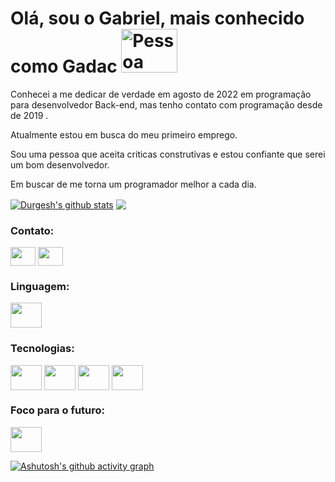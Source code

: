 <div>
  <h1>
   Olá, sou o Gabriel, mais conhecido como Gadac
   <img src="https://media.giphy.com/media/2IudUHdI075HL02Pkk/giphy.gif" alt="Pessoa codando" height="70" width="90">
 </h1>
  
</div>
<p> 
Conhecei a me dedicar de verdade em agosto de 2022 em programação para desenvolvedor Back-end, mas tenho contato com programação desde de 2019 .
<p></p>
Atualmente estou em busca do meu primeiro emprego.
<p></p>
Sou uma pessoa que aceita criticas construtivas e estou confiante que serei um bom desenvolvedor.
</p>
<p></p>
Em buscar de me torna um programador melhor a cada dia.
</p>


 <a href="https://github.com/anuraghazra/github-readme-stats"><img align="center" src="https://github-readme-stats.vercel.app/api?username=gadac&show_icons=true&include_all_commits=true&theme=radical" alt="Durgesh's github stats" /></a>  <a href="https://github.com/anuraghazra/github-readme-stats"><img align="center" src="https://github-readme-stats.vercel.app/api/top-langs/?username=gadac&layout=compact&theme=radical&hide_border=true" /></a> 

<h3 align="left">Contato:</h3>
<p align="left">
<a href="https://www.linkedin.com/in/gadac21/" target="blank"><img align="center" src="https://upload.wikimedia.org/wikipedia/commons/8/81/LinkedIn_icon.svg" alt="" height="30" width="40"/></a>
<a href="mailto:gadac96@gmail.com" target="_blank"><img align="center" src="https://upload.wikimedia.org/wikipedia/commons/7/7e/Gmail_icon_%282020%29.svg" alt="" height="30" width="40"/></a>
</p>

<h3 align="left">Linguagem:</h3>
<a> <img align="center" src="https://upload.wikimedia.org/wikipedia/commons/9/99/Unofficial_JavaScript_logo_2.svg" alt="" height="40" width="50"/></a>

<h3 align="left">Tecnologias:</h3>
<div>
<a> <img align="center" src="https://git-scm.com/images/logos/downloads/Git-Logo-1788C.svg" alt="" height="40" width="50"/></a>
<a> <img align="center" src="https://upload.wikimedia.org/wikipedia/commons/d/d9/Node.js_logo.svg" alt="" height="40" width="50"/></a>
<a> <img align="center" src="https://upload.wikimedia.org/wikipedia/commons/d/db/Npm-logo.svg" alt="" height="40" width="50"/></a>
<a> <img align="center" src="https://upload.wikimedia.org/wikipedia/commons/2/29/Postgresql_elephant.svg" alt="" height="40" width="50"/></a>
</div>

<h3 align="left">Foco para o futuro:</h3>
<div>
<a> <img align="center" src="https://upload.wikimedia.org/wikipedia/commons/b/b2/Bootstrap_logo.svg" alt="" height="40" width="50"/></a>
</div>

<p>
 
</p>

[![Ashutosh's github activity graph](https://github-readme-activity-graph.cyclic.app/graph?username=gadac&theme=rogue)](https://github.com/ashutosh00710/github-readme-activity-graph)
